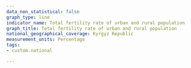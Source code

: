 ```yaml
---
data_non_statistical: false
graph_type: line
indicator_name: Total fertility rate of urban and rural population
graph_title: Total fertility rate of urban and rural population
national_geographical_coverage: Kyrgyz Republic
measurement_units: Percentage
tags:
- custom.national

---
```

